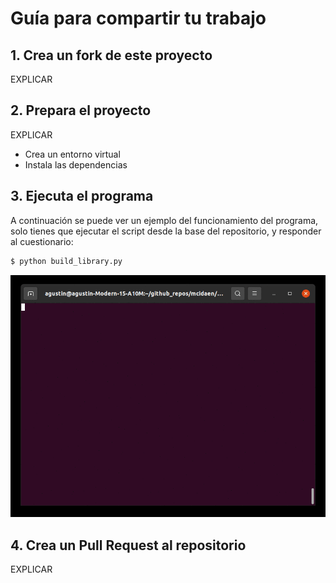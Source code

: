 # Guía para compartir tu trabajo

## 1. Crea un fork de este proyecto

EXPLICAR

## 2. Prepara el proyecto

EXPLICAR

- Crea un entorno virtual
- Instala las dependencias

## 3. Ejecuta el programa

A continuación se puede ver un ejemplo del funcionamiento del programa, solo tienes que ejecutar el script desde la base del repositorio, y responder al cuestionario:

```python
$ python build_library.py
```

![demo](./assets/tty.gif)

## 4. Crea un Pull Request al repositorio

EXPLICAR
